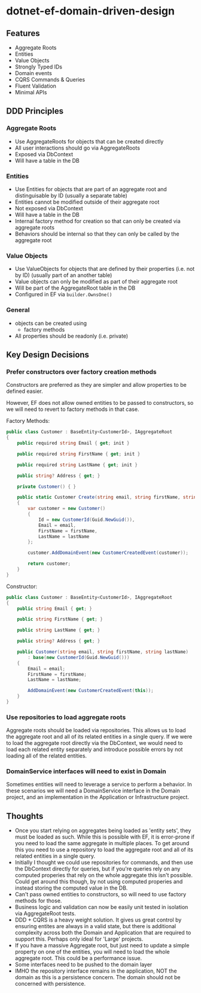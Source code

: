 # dotnet-ef-domain-driven-design

## Features

- Aggregate Roots
- Entities
- Value Objects
- Strongly Typed IDs
- Domain events
- CQRS Commands & Queries
- Fluent Validation
- Minimal APIs

## DDD Principles

### Aggregate Roots

- Use AggregateRoots for objects that can be created directly
- All user interactions should go via AggregateRoots
- Exposed via DbContext
- Will have a table in the DB

### Entities

- Use Entities for objects that are part of an aggregate root and distinguisable by ID (usually a separate table)
- Entities cannot be modified outside of their aggregate root
- Not exposed via DbContext
- Will have a table in the DB
- Internal factory method for creation so that can only be created via aggregate roots
- Behaviors should be internal so that they can only be called by the aggregate root

### Value Objects

- Use ValueObjects for objects that are defined by their properties (i.e. not by ID) (usually part of an another table)
- Value objects can only be modified as part of their aggregate root
- Will be part of the AggregateRoot table in the DB
- Configured in EF via `builder.OwnsOne()`

### General

- objects can be created using
  - factory methods
- All properties should be readonly (i.e. private)




## Key Design Decisions

### Prefer constructors over factory creation methods

Constructors are preferred as they are simpler and allow properties to be defined easier.

However, EF does not allow owned entities to be passed to constructors, so we will need to revert to factory methods in that case.

Factory Methods:

```cs
public class Customer : BaseEntity<CustomerId>, IAggregateRoot
{
    public required string Email { get; init }

    public required string FirstName { get; init }

    public required string LastName { get; init }

    public string? Address { get; }

    private Customer() { }

    public static Customer Create(string email, string firstName, string lastName)
    {
        var customer = new Customer()
        {
            Id = new CustomerId(Guid.NewGuid()),
            Email = email,
            FirstName = firstName,
            LastName = lastName
        };

        customer.AddDomainEvent(new CustomerCreatedEvent(customer));

        return customer;
    }
}
```

Constructor:

```cs
public class Customer : BaseEntity<CustomerId>, IAggregateRoot
{
    public string Email { get; }

    public string FirstName { get; }

    public string LastName { get; }

    public string? Address { get; }

    public Customer(string email, string firstName, string lastName)
        : base(new CustomerId(Guid.NewGuid()))
    {
        Email = email;
        FirstName = firstName;
        LastName = lastName;

        AddDomainEvent(new CustomerCreatedEvent(this));
    }
}
```

### Use repositories to load aggregate roots

Aggregate roots should be loaded via repositories. This allows us to load the aggregate root and all of its related entities in a single query.  If we were to load the aggregate root directly via the DbContext, we would need to load each related entity separately and introduce possible errors by not loading all of the related entities.

### DomainService interfaces will need to exist in Domain

Sometimes entities will need to leverage a service to perform a behavior.  In these scenarios we will need a DomainService interface in the Domain project, and an implementation in the Application or Infrastructure project.





## Thoughts

- Once you start relying on aggregates being loaded as 'entity sets', they must be loaded as such.  While this is possible with EF, it is error-prone if you need to load the same aggregate in multiple places.  To get around this you need to use a repository to load the aggregate root and all of its related entities in a single query.
- Initially I thought we could use repositories for commands, and then use the DbContext directly for queries, but if you're queries rely on any computed properies that rely on the whole aggregate this isn't possible.  Could get around this though, by not using computed properies and instead storing the computed value in the DB.
- Can't pass owned entities to constructors, so will need to use factory methods for those.
- Business logic and validation can now be easily unit tested in isolation via AggregateRoot tests.
- DDD + CQRS is a heavy weight solution.  It gives us great control by ensuring entites are always in a valid state, but there is additional complexity across both the Domain and Application that are required to support this.  Perhaps only ideal for 'Large' projects.
- If you have a massive Aggregate root, but just need to update a simple property on one of the entities, you will need to load the whole aggregate root.  This could be a performance issue.
- Some interfaces need to be pushed to the domain layer
- IMHO the repository interface remains in the application, NOT the domain as this is a persistence concern.  The domain should not be concerned with persistence.
